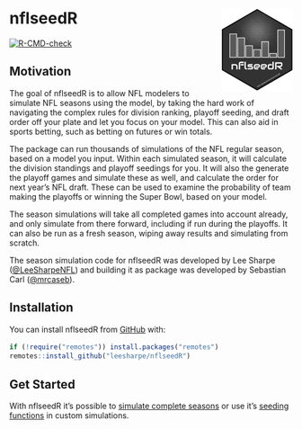 
<!-- README.md is generated from README.Rmd. Please edit that file -->

# **nflseedR** <img src='man/figures/logo.png' align="right" style="width:25%;min-width:120px;"/>

<!-- badges: start -->

[![R-CMD-check](https://github.com/leesharpe/nflseedR/workflows/R-CMD-check/badge.svg)](https://github.com/leesharpe/nflseedR/actions)
<!-- badges: end -->

## Motivation

The goal of nflseedR is to allow NFL modelers to simulate NFL seasons
using the model, by taking the hard work of navigating the complex rules
for division ranking, playoff seeding, and draft order off your plate
and let you focus on your model. This can also aid in sports betting,
such as betting on futures or win totals.

The package can run thousands of simulations of the NFL regular season,
based on a model you input. Within each simulated season, it will
calculate the division standings and playoff seedings for you. It will
also the generate the playoff games and simulate these as well, and
calculate the order for next year’s NFL draft. These can be used to
examine the probability of team making the playoffs or winning the Super
Bowl, based on your model.

The season simulations will take all completed games into account
already, and only simulate from there forward, including if run during
the playoffs. It can also be run as a fresh season, wiping away results
and simulating from scratch.

The season simulation code for nflseedR was developed by Lee Sharpe
([@LeeSharpeNFL](https://twitter.com/leesharpenfl)) and building it as
package was developed by Sebastian Carl
([@mrcaseb](https://twitter.com/mrcaseb)).

## Installation

<!-- You can install the released version of nflseedR from [CRAN](https://CRAN.R-project.org) with: -->
<!-- ``` r -->
<!-- install.packages("nflseedR") -->
<!-- ``` -->

You can install nflseedR from [GitHub](https://github.com/) with:

``` r
if (!require("remotes")) install.packages("remotes")
remotes::install_github("leesharpe/nflseedR")
```

## Get Started

With nflseedR it’s possible to [simulate complete
seasons](https://leesharpe.github.io/nflseedR/articles/articles/nflsim.html)
or use it’s [seeding
functions](https://leesharpe.github.io/nflseedR/articles/articles/nflseedR.html)
in custom simulations.
